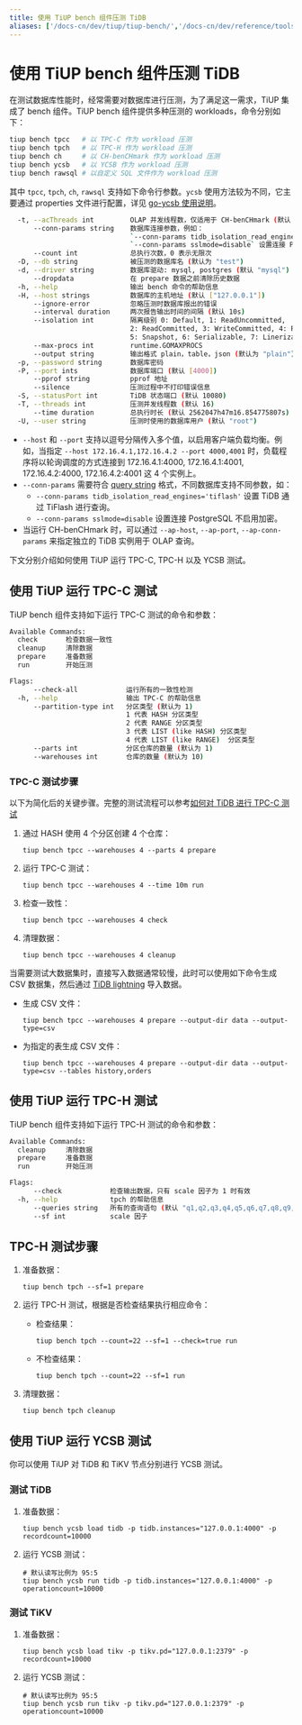 ```yaml
---
title: 使用 TiUP bench 组件压测 TiDB
aliases: ['/docs-cn/dev/tiup/tiup-bench/','/docs-cn/dev/reference/tools/tiup/bench/']
---
```


# 使用 TiUP bench 组件压测 TiDB

在测试数据库性能时，经常需要对数据库进行压测，为了满足这一需求，TiUP 集成了 bench 组件。TiUP bench 组件提供多种压测的 workloads，命令分别如下：

```bash
tiup bench tpcc   # 以 TPC-C 作为 workload 压测
tiup bench tpch   # 以 TPC-H 作为 workload 压测
tiup bench ch     # 以 CH-benCHmark 作为 workload 压测
tiup bench ycsb   # 以 YCSB 作为 workload 压测
tiup bench rawsql # 以自定义 SQL 文件作为 workload 压测
```

其中 `tpcc`, `tpch`, `ch`, `rawsql` 支持如下命令行参数。`ycsb` 使用方法较为不同，它主要通过 properties 文件进行配置，详见 [go-ycsb 使用说明](https://github.com/pingcap/go-ycsb#usage)。

```bash
  -t, --acThreads int         OLAP 并发线程数，仅适用于 CH-benCHmark (默认 1)
      --conn-params string    数据库连接参数，例如：
                              `--conn-params tidb_isolation_read_engines='tiflash'` 设置 TiDB 通过 TiFlash 进行查询
                              `--conn-params sslmode=disable` 设置连接 PostgreSQL 不启用加密
      --count int             总执行次数，0 表示无限次
  -D, --db string             被压测的数据库名 (默认为 "test")
  -d, --driver string         数据库驱动: mysql, postgres (默认 "mysql")
      --dropdata              在 prepare 数据之前清除历史数据
  -h, --help                  输出 bench 命令的帮助信息
  -H, --host strings          数据库的主机地址 (默认 ["127.0.0.1"])
      --ignore-error          忽略压测时数据库报出的错误
      --interval duration     两次报告输出时间的间隔 (默认 10s)
      --isolation int         隔离级别 0: Default, 1: ReadUncommitted,
                              2: ReadCommitted, 3: WriteCommitted, 4: RepeatableRead,
                              5: Snapshot, 6: Serializable, 7: Linerizable
      --max-procs int         runtime.GOMAXPROCS
      --output string         输出格式 plain，table，json (默认为 "plain")
  -p, --password string       数据库密码
  -P, --port ints             数据库端口 (默认 [4000])
      --pprof string          pprof 地址
      --silence               压测过程中不打印错误信息
  -S, --statusPort int        TiDB 状态端口 (默认 10080)
  -T, --threads int           压测并发线程数 (默认 16)
      --time duration         总执行时长 (默认 2562047h47m16.854775807s)
  -U, --user string           压测时使用的数据库用户 (默认 "root")
```

- `--host` 和 `--port` 支持以逗号分隔传入多个值，以启用客户端负载均衡。例如，当指定 `--host 172.16.4.1,172.16.4.2 --port 4000,4001` 时，负载程序将以轮询调度的方式连接到 172.16.4.1:4000, 172.16.4.1:4001, 172.16.4.2:4000, 172.16.4.2:4001 这 4 个实例上。
- `--conn-params` 需要符合 [query string](https://en.wikipedia.org/wiki/Query_string) 格式，不同数据库支持不同参数，如：
    - `--conn-params tidb_isolation_read_engines='tiflash'` 设置 TiDB 通过 TiFlash 进行查询。
    - `--conn-params sslmode=disable` 设置连接 PostgreSQL 不启用加密。
- 当运行 CH-benCHmark 时，可以通过 `--ap-host`, `--ap-port`, `--ap-conn-params` 来指定独立的 TiDB 实例用于 OLAP 查询。

下文分别介绍如何使用 TiUP 运行 TPC-C, TPC-H 以及 YCSB 测试。

## 使用 TiUP 运行 TPC-C 测试

TiUP bench 组件支持如下运行 TPC-C 测试的命令和参数：

```bash
Available Commands:
  check       检查数据一致性
  cleanup     清除数据
  prepare     准备数据
  run         开始压测

Flags:
      --check-all            运行所有的一致性检测
  -h, --help                 输出 TPC-C 的帮助信息
      --partition-type int   分区类型 (默认为 1)
                             1 代表 HASH 分区类型
                             2 代表 RANGE 分区类型
                             3 代表 LIST (like HASH) 分区类型
                             4 代表 LIST (like RANGE)  分区类型
      --parts int            分区仓库的数量 (默认为 1)
      --warehouses int       仓库的数量 (默认为 10)
```

### TPC-C 测试步骤

以下为简化后的关键步骤。完整的测试流程可以参考[如何对 TiDB 进行 TPC-C 测试](/benchmark/benchmark-tidb-using-tpcc.md)

1. 通过 HASH 使用 4 个分区创建 4 个仓库：

    ```shell
    tiup bench tpcc --warehouses 4 --parts 4 prepare
    ```

2. 运行 TPC-C 测试：

    ```shell
    tiup bench tpcc --warehouses 4 --time 10m run
    ```

3. 检查一致性：

    ```shell
    tiup bench tpcc --warehouses 4 check
    ```

4. 清理数据：

    ```shell
    tiup bench tpcc --warehouses 4 cleanup
    ```

当需要测试大数据集时，直接写入数据通常较慢，此时可以使用如下命令生成 CSV 数据集，然后通过 [TiDB lightning](/tidb-lightning/tidb-lightning-overview.md) 导入数据。

- 生成 CSV 文件：

  ```shell
  tiup bench tpcc --warehouses 4 prepare --output-dir data --output-type=csv
  ```

- 为指定的表生成 CSV 文件：

  ```shell
  tiup bench tpcc --warehouses 4 prepare --output-dir data --output-type=csv --tables history,orders
  ```

## 使用 TiUP 运行 TPC-H 测试

TiUP bench 组件支持如下运行 TPC-H 测试的命令和参数：

```bash
Available Commands:
  cleanup     清除数据
  prepare     准备数据
  run         开始压测

Flags:
      --check            检查输出数据，只有 scale 因子为 1 时有效
  -h, --help             tpch 的帮助信息
      --queries string   所有的查询语句 (默认 "q1,q2,q3,q4,q5,q6,q7,q8,q9,q10,q11,q12,q13,q14,q15,q16,q17,q18,q19,q20,q21,q22")
      --sf int           scale 因子
```

## TPC-H 测试步骤

1. 准备数据：

    ```shell
    tiup bench tpch --sf=1 prepare
    ```

2. 运行 TPC-H 测试，根据是否检查结果执行相应命令：

    - 检查结果：

        ```shell
        tiup bench tpch --count=22 --sf=1 --check=true run
        ```

    - 不检查结果：

        ```shell
        tiup bench tpch --count=22 --sf=1 run
        ```

3. 清理数据：

    ```shell
    tiup bench tpch cleanup
    ```

## 使用 TiUP 运行 YCSB 测试

你可以使用 TiUP 对 TiDB 和 TiKV 节点分别进行 YCSB 测试。

### 测试 TiDB

1. 准备数据：

    ```shell
    tiup bench ycsb load tidb -p tidb.instances="127.0.0.1:4000" -p recordcount=10000
    ```

2. 运行 YCSB 测试：

    ```shell
    # 默认读写比例为 95:5
    tiup bench ycsb run tidb -p tidb.instances="127.0.0.1:4000" -p operationcount=10000
    ```

### 测试 TiKV

1. 准备数据：

    ```shell
    tiup bench ycsb load tikv -p tikv.pd="127.0.0.1:2379" -p recordcount=10000
    ```

2. 运行 YCSB 测试：

    ```shell
    # 默认读写比例为 95:5
    tiup bench ycsb run tikv -p tikv.pd="127.0.0.1:2379" -p operationcount=10000
    ```
